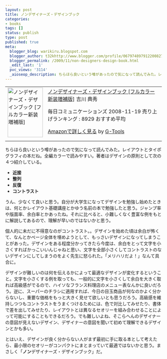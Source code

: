 ```yaml
---
layout: post
title: ノンデザイナーズ・デザインブック
categories:
- books
tags: []
status: publish
type: post
published: true
meta:
  blogger_blog: warikiru.blogspot.com
  blogger_author: t32khttp://www.blogger.com/profile/06797489791220082722noreply@blogger.com
  blogger_permalink: /2009/11/non-designers-design-book.html
  _edit_last: '1'
  pvc_views: '3114'
  _aioseop_description: ちらほら良いという噂があったので気になって読んでみた。レイアウトとタイポグラフィの本だね。全編カラーで読みやすい。著者はデザインの原則として次の４つ紹介している。
---
```

<table border="0" cellpadding="5">
<tbody>
<tr>
<td valign="top"><a href="http://www.amazon.co.jp/exec/obidos/ASIN/4839928401/warikiru-22/ref=nosim/" target="_blank"><img class="fig" style="border: 0px initial initial;" src="http://ecx.images-amazon.com/images/I/41nvddaG9BL._SL160_.jpg" border="0" alt="ノンデザイナーズ・デザインブック [フルカラー新装増補版]" width="113" height="160" /></a></td>
<td valign="top"><span><a href="http://www.amazon.co.jp/%E3%83%8E%E3%83%B3%E3%83%87%E3%82%B6%E3%82%A4%E3%83%8A%E3%83%BC%E3%82%BA%E3%83%BB%E3%83%87%E3%82%B6%E3%82%A4%E3%83%B3%E3%83%96%E3%83%83%E3%82%AF-%E3%83%95%E3%83%AB%E3%82%AB%E3%83%A9%E3%83%BC%E6%96%B0%E8%A3%85%E5%A2%97%E8%A3%9C%E7%89%88-Robin-Williams/dp/4839928401%3FSubscriptionId%3D15SMZCTB9V8NGR2TW082%26tag%3Dwarikiru-22%26linkCode%3Dxm2%26camp%3D2025%26creative%3D165953%26creativeASIN%3D4839928401" target="_blank">ノンデザイナーズ・デザインブック [フルカラー新装増補版]</a><img src="http://www.blogger.com/%27http://www.assoc-amazon.jp/e/ir?t=" border="0" alt="''" width="1" height="1" />
吉川 典秀&nbsp;

毎日コミュニケーションズ  2008-11-19
売り上げランキング : 8929
おすすめ平均  <img src="http://g-images.amazon.com/images/G/01/detail/stars-4-5.gif" alt="" />

<a href="http://www.amazon.co.jp/%E3%83%8E%E3%83%B3%E3%83%87%E3%82%B6%E3%82%A4%E3%83%8A%E3%83%BC%E3%82%BA%E3%83%BB%E3%83%87%E3%82%B6%E3%82%A4%E3%83%B3%E3%83%96%E3%83%83%E3%82%AF-%E3%83%95%E3%83%AB%E3%82%AB%E3%83%A9%E3%83%BC%E6%96%B0%E8%A3%85%E5%A2%97%E8%A3%9C%E7%89%88-Robin-Williams/dp/4839928401%3FSubscriptionId%3D15SMZCTB9V8NGR2TW082%26tag%3Dwarikiru-22%26linkCode%3Dxm2%26camp%3D2025%26creative%3D165953%26creativeASIN%3D4839928401" target="_blank">Amazonで詳しく見る</a> <span>by <a href="http://www.goodpic.com/mt/aws/index.html">G-Tools</a></span>

</span></td>
</tr>
</tbody>
</table>
ちらほら良いという噂があったので気になって読んでみた。レイアウトとタイポグラフィの本だね。全編カラーで読みやすい。著者はデザインの原則として次の４つ紹介している。
<ul style="font-weight: bold;">
	<li>近接</li>
	<li>整列</li>
	<li>反復</li>
	<li>コントラスト</li>
</ul>
うん、少なくて良いと思う。自分が大学生になってデザインを勉強し始めたときは、何とかレイアウト基礎講座とかゆう名前の本で勉強したと思う。ジャンプ率や版面率、余白率とかあったね。それに比べると、小難しくなく豊富な例をもとに解説してあるので、理解が早いのではないかと思う。

個人的に未だに不得意なのがコントラスト。。デザインを始めた頃は余白が怖くて、なんとかページ全体を埋めようとして、もっさいデザインになってしまうことがあった。デザインをある程度分かってきたら今度は、余白をとって文字を小さくすればかっこいいんじゃねと思い、文字を全部小さくしてコントラストのないデザインにしてしまうのをよく先生に怒られた。「メリハリだよ！」なんて具合に。

デザインが難しいのは何を伝えるかによって最適なデザインが変化するということ。文字を小さくする例を取っても、一般的に文字を小さくして余白を大きく取れば高級感がでるので、ハイソなフランス料理店のメニュー表なんかに良いだろう。逆に、スーパーのチラシに適用すれば、今日の目玉商品が何なのかよく分からないし、重要な価格をもっと大きく見せて欲しいとも思うだろう。高級感を維持しつつもコントラストをうまくつけるためには、色で対比してみせたり、書体で差を出してみせたり、レイアウトとは異なるセオリーを組み合わせることによって可能にすることもできるだろう。でも難しいよね、そこらへんのデザイナーの意図が見えないデザイン、デザイナーの意図を聞いて初めて理解できるデザインとかも多い。

とはいえ、デザインが良く分からない人がまず最初に手に取る本として考えたら、最小限のセオリーがコンパクトにまとまっていて最適ではないかと思う。まさしく「<span style="font-weight: bold;">ノン</span>デザイナーズ・デザインブック」だ。
